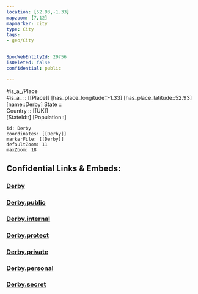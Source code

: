 ```yaml
---
location: [52.93,-1.33] 
mapzoom: [7,12] 
mapmarker: city 
type: City
tags:
- geo/City


SpocWebEntityId: 29756
isDeleted: false
confidential: public

---
```

#is_a_/Place  
#is_a_ :: [[Place]] 
[has_place_longitude::-1.33] 
[has_place_latitude::52.93] 
[name::Derby] 
State ::  
Country :: [[UK]]  
[StateId::] 
[Population::] 



```leaflet
id: Derby
coordinates: [[Derby]] 
markerFile: [[Derby]] 
defaultZoom: 11 
maxZoom: 18
```


## Confidential Links & Embeds: 

### [Derby](/_Standards/Earth/Continent/Europe/Europe~North/UK/England/Regions~England/East_Midlands/Derbyshire/cities~Derbyshire/Derbyshire~South/cities~SouthDerbyshire/Derby.md) 

### [Derby.public](/_public/Earth/Continent/Europe/Europe~North/UK/England/Regions~England/East_Midlands/Derbyshire/cities~Derbyshire/Derbyshire~South/cities~SouthDerbyshire/Derby.public.md) 

### [Derby.internal](/_internal/Earth/Continent/Europe/Europe~North/UK/England/Regions~England/East_Midlands/Derbyshire/cities~Derbyshire/Derbyshire~South/cities~SouthDerbyshire/Derby.internal.md) 

### [Derby.protect](/_protect/Earth/Continent/Europe/Europe~North/UK/England/Regions~England/East_Midlands/Derbyshire/cities~Derbyshire/Derbyshire~South/cities~SouthDerbyshire/Derby.protect.md) 

### [Derby.private](/_private/Earth/Continent/Europe/Europe~North/UK/England/Regions~England/East_Midlands/Derbyshire/cities~Derbyshire/Derbyshire~South/cities~SouthDerbyshire/Derby.private.md) 

### [Derby.personal](/_personal/Earth/Continent/Europe/Europe~North/UK/England/Regions~England/East_Midlands/Derbyshire/cities~Derbyshire/Derbyshire~South/cities~SouthDerbyshire/Derby.personal.md) 

### [Derby.secret](/_secret/Earth/Continent/Europe/Europe~North/UK/England/Regions~England/East_Midlands/Derbyshire/cities~Derbyshire/Derbyshire~South/cities~SouthDerbyshire/Derby.secret.md)


